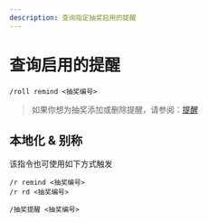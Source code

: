 ```yaml
---
description: 查询指定抽奖启用的提醒
---
```


# 查询启用的提醒

```
/roll remind <抽奖编号>
```

> 如果你想为抽奖添加或删除提醒，请参阅：[提醒](broken-reference)

## 本地化 & 别称

该指令也可使用如下方式触发

```
/r remind <抽奖编号>
/r rd <抽奖编号>

/抽奖提醒 <抽奖编号>
```
